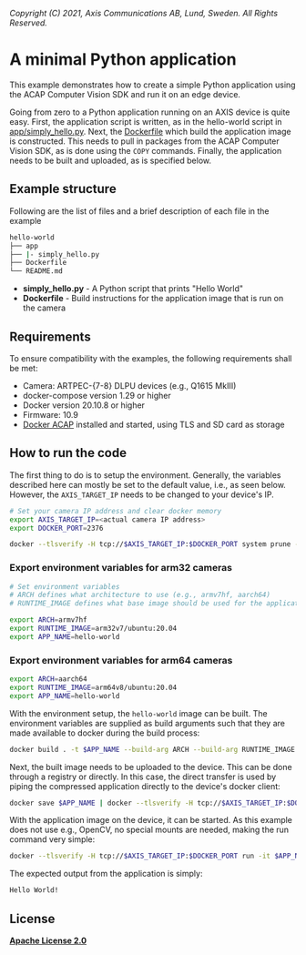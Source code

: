 *Copyright (C) 2021, Axis Communications AB, Lund, Sweden. All Rights Reserved.*


# A minimal Python application
This example demonstrates how to create a simple Python application using the ACAP Computer Vision SDK and run it on an edge device.

Going from zero to a Python application running on an AXIS device is quite easy. First, the application script is written, as in the hello-world script in [app/simply_hello.py](app/simply_hello.py). Next, the [Dockerfile](Dockerfile) which build the application image is constructed. This needs to pull in packages from the ACAP Computer Vision SDK, as is done using the `COPY` commands. Finally, the application needs to be built and uploaded, as is specified below.

## Example structure
Following are the list of files and a brief description of each file in the example
```bash
hello-world
├── app
├── |- simply_hello.py
├── Dockerfile
└── README.md
```

* **simply_hello.py** - A Python script that prints "Hello World"
* **Dockerfile** - Build instructions for the application image that is run on the camera

## Requirements
To ensure compatibility with the examples, the following requirements shall be met:
* Camera: ARTPEC-{7-8} DLPU devices (e.g., Q1615 MkIII)
* docker-compose version 1.29 or higher
* Docker version 20.10.8 or higher
* Firmware: 10.9
* [Docker ACAP](https://github.com/AxisCommunications/docker-acap) installed and started, using TLS and SD card as storage

## How to run the code
The first thing to do is to setup the environment. Generally, the variables described here can mostly be set to the default value, i.e., as seen below. However, the `AXIS_TARGET_IP` needs to be changed to your device's IP.

```sh
# Set your camera IP address and clear docker memory
export AXIS_TARGET_IP=<actual camera IP address>
export DOCKER_PORT=2376

docker --tlsverify -H tcp://$AXIS_TARGET_IP:$DOCKER_PORT system prune -af
```
### Export environment variables for arm32 cameras
```sh
# Set environment variables
# ARCH defines what architecture to use (e.g., armv7hf, aarch64)
# RUNTIME_IMAGE defines what base image should be used for the application image 

export ARCH=armv7hf
export RUNTIME_IMAGE=arm32v7/ubuntu:20.04
export APP_NAME=hello-world
```
### Export environment variables for arm64 cameras
```sh
export ARCH=aarch64
export RUNTIME_IMAGE=arm64v8/ubuntu:20.04
export APP_NAME=hello-world
```

With the environment setup, the `hello-world` image can be built. The environment variables are supplied as build arguments such that they are made available to docker during the build process:

```sh
docker build . -t $APP_NAME --build-arg ARCH --build-arg RUNTIME_IMAGE
```

Next, the built image needs to be uploaded to the device. This can be done through a registry or directly. In this case, the direct transfer is used by piping the compressed application directly to the device's docker client:

```sh
docker save $APP_NAME | docker --tlsverify -H tcp://$AXIS_TARGET_IP:$DOCKER_PORT  load
```

With the application image on the device, it can be started. As this example does not use e.g., OpenCV, no special mounts are needed, making the run command very simple:

```sh
docker --tlsverify -H tcp://$AXIS_TARGET_IP:$DOCKER_PORT run -it $APP_NAME
```

The expected output from the application is simply:

```sh
Hello World!
```
## License
**[Apache License 2.0](../LICENSE)**
